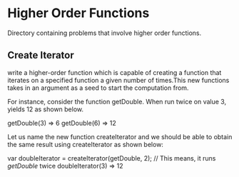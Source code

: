 # Higher Order Functions

Directory containing problems that involve higher order functions.

## Create Iterator

write a higher-order function which is capable of creating a function that iterates on a specified function
a given number of times.This new functions takes in an argument as a seed to start the computation from.

For instance, consider the function getDouble. When run twice on value 3, yields 12 as shown below.

getDouble(3) => 6
getDouble(6) => 12

Let us name the new function createIterator and we should be able to obtain the same result using createIterator as shown below:

var doubleIterator = createIterator(getDouble, 2); // This means, it runs *getDouble* twice
doubleIterator(3) => 12